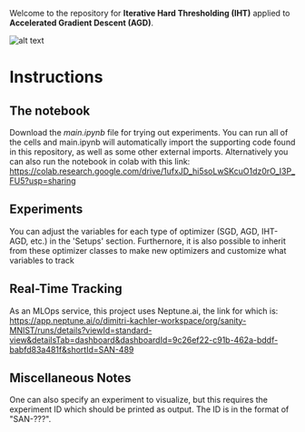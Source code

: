 Welcome to the repository for **Iterative Hard Thresholding (IHT)** applied to **Accelerated Gradient Descent (AGD)**. 

![alt text](https://upload.wikimedia.org/wikipedia/commons/thumb/c/c6/PyTorch_logo_black.svg/2560px-PyTorch_logo_black.svg.png)

# Instructions

## The notebook
Download the *main.ipynb* file for trying out experiments.
You can run all of the cells and main.ipynb will automatically import the supporting code found in this repository, as well as some other external imports. Alternatively you can also run the notebook in colab with this link:
https://colab.research.google.com/drive/1ufxJD_hi5soLwSKcuO1dz0rO_I3P_FU5?usp=sharing

## Experiments
You can adjust the variables for each type of optimizer (SGD, AGD, IHT-AGD, etc.) in the 'Setups' section. Furthernore, it is also possible to inherit from these optimizer classes to make new optimizers and customize what variables to track

## Real-Time Tracking
As an MLOps service, this project uses Neptune.ai, the link for which is:
https://app.neptune.ai/o/dimitri-kachler-workspace/org/sanity-MNIST/runs/details?viewId=standard-view&detailsTab=dashboard&dashboardId=9c26ef22-c91b-462a-bddf-babfd83a481f&shortId=SAN-489

## Miscellaneous Notes
One can also specify an experiment to visualize, but this requires the experiment ID which should be printed as output. The ID is in the format of "SAN-???".


